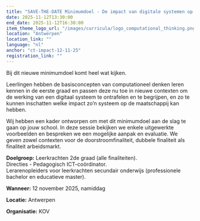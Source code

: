```yaml
---
title: "SAVE-THE-DATE Minimumdoel - De impact van digitale systemen op de maatschappij vanuit principes van computationeel denken"
date: 2025-11-12T13:30:00
end_date: 2025-11-12T16:30:00
item_theme_logo_url: "/images/curricula/logo_computational_thinking.png"
location: "Antwerpen"
location_link: ""
language: "nl"
anchor: "ct-impact-12-11-25"
registration_link: ""
---
```

Bij dit nieuwe minimumdoel komt heel wat kijken.

Leerlingen hebben de basisconcepten van computationeel denken leren kennen in de eerste graad en passen deze nu toe in nieuwe contexten om de werking van een digitaal systeem te ontrafelen en te begrijpen, en zo te kunnen inschatten welke impact zo’n systeem op de maatschappij kan hebben.

Wij hebben een kader ontworpen om met dit minimumdoel aan de slag te gaan op jouw school. In deze sessie bekijken we enkele uitgewerkte voorbeelden en bespreken we een mogelijke aanpak en evaluatie. We geven zowel contexten voor de doorstroomfinaliteit, dubbele finaliteit als finaliteit arbeidsmarkt.

**Doelgroep:**
Leerkrachten 2de graad (alle finaliteiten).<br>
Directies - Pedagogisch ICT-coördinator. <br> 
Lerarenopleiders voor leerkrachten secundair onderwijs (professionele bachelor en educatieve master).

**Wanneer:** 12 november 2025, namiddag

**Locatie:** Antwerpen

**Organisatie:** KOV
